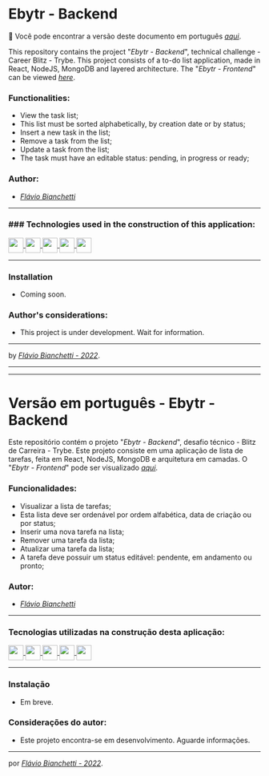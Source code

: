 # Ebytr - Backend
:rotating_light: Você pode encontrar a versão deste documento em português _[aqui](#versão-em-português---ebytr---backend)_.

This repository contains the project "_Ebytr - Backend_", technical challenge - Career Blitz - Trybe. This project consists of a to-do list application, made in React, NodeJS, MongoDB and layered architecture.
The "_Ebytr - Frontend_" can be viewed _[here]()_.


### Functionalities:
- View the task list;
- This list must be sorted alphabetically, by creation date or by status;
- Insert a new task in the list;
- Remove a task from the list;
- Update a task from the list;
- The task must have an editable status: pending, in progress or ready;

### Author:

- _[Flávio Bianchetti](https://www.linkedin.com/in/flaviobianchetti/)_

---

### ### Technologies used in the construction of this application:

<section>
  <a href="https://developer.mozilla.org/en-US/docs/Web/JavaScript" target="_blank">
    <img
      align="center"
      height="30"
      src="https://img.shields.io/badge/Docker-018bff?style=for-the-badge&logo=docker&logoColor=white"
      target="_blank"
    />
  </a>
  <a href="https://developer.mozilla.org/en-US/docs/Web/JavaScript" target="_blank">
    <img
      align="center"
      height="30"
      src="https://img.shields.io/badge/JavaScript-F7DF1E?style=for-the-badge&logo=javascript&logoColor=black"
      target="_blank"
    />
  </a>
  <a href="https://www.typescriptlang.org/docs/" target="_blank">
    <img
      align="center"
      height="30"
      src="https://img.shields.io/badge/TypeScript-007ACC?style=for-the-badge&logo=typescript&logoColor=white"
      target="_blank"
    />
  </a>
  <a href="https://sequelize.org/" target="_blank">
    <img
      align="center"
      height="30"
      src="https://img.shields.io/badge/Sequelize-663399?style=for-the-badge&logo=sequelize&logoColor=white"
      target="_blank"
    />
  </a>
  <a href="https://www.mysql.com/" target="_blank">
    <img
      align="center"
      height="30"
      src="https://img.shields.io/badge/MySQL-02569B?style=for-the-badge&logo=mysql&logoColor=white"
      target="_blank"
    />
  </a>
</section>

---

### Installation

- Coming soon.
<!-- 1. Open the terminal, in a directory of your choice, and clone the project:
```bash
  git clone git@github.com:flavio-bianchetti/blogs-api-project.git
```

2. Enter the project directory:
```bash
  cd blogs-api-project
```
3. Install dependencies:
```bash
  npm install
```
4. The API uses the MySQL database to store the information. If you do not have MySQL installed, consult the documentation available _[here](https://dev.mysql.com/doc/)_ or change the file "_src/config/config.js_" to database of your choice.

5. Create the database:
```bash
  npx sequelize db:create
```
6. Create the tables:
```bash
  npx sequelize db:migrate
```
7. Feed the database:
```bash
  npx sequelize db:seed:all
```
8. Configure the _[dotenv](https://www.npmjs.com/package/dotenv)_ file with your information:
```javascript
  DB_HOSTNAME=host_name // Ex.: localhost
  DB_USER=db_username
  DB_PASSWORD=db_password
  DB_DATABASE=db_database
  DB_PORT=number // Ex.: 3000
  DB_DIALECT=dialect_name // Ex.: mysql
```
9. Launch the application:
```bash
  npm start
```

### API usage:

1. ...:
![flavio-bianchetti-blogs-api-project](https://docs.google.com/uc?id=)

2. ...:
![flavio-bianchetti-blogs-api-project](https://docs.google.com/uc?id=)

3. ...:
![flavio-bianchetti-blogs-api-project](https://docs.google.com/uc?id=)

### Available resources:
- **Login:**
  - **POST /login**
    - **request:** 
    - **response:**
- **User:**
  - **POST /user**
    - **request:**
    - **response:**
  - **GET - /user**
    - **header:**
    - **response:**
  - **GET - /user/:id**
    - **header:**
    - **response:**
  - **DELETE - /user/me**
    - **header:**
    - **response:**
- **Categories:**
  - **POST /categories**
    - **header:**
    - **request:**
    - **response:**
  - **GET - /categories**
    - **header:**
    - **response:**
- **Post:**
  - **POST /post**
    - **header:**
    - **request:**
    - **response:**
  - **GET - /post**
    - **header:**
    - **response:**
  - **GET - /post/:id**
    - **header:**
    - **response:**
  - **PUT - /post/:id**
    - **header:**
    - **request:**
    - **response:**
  - **DELETE - /post/:id**
    - **header:**
    - **response:**
  - **GET - /post/search?q=:searchTerm**
    - **header:**
    - **response:** -->

### Author's considerations:

- This project is under development. Wait for information.

---

by _[Flávio Bianchetti - 2022](https://github.com/flavio-bianchetti)_.

---
---

# Versão em português - Ebytr - Backend

Este repositório contém o projeto "_Ebytr - Backend_", desafio técnico - Blitz de Carreira - Trybe. Este projeto consiste em uma aplicação de lista de tarefas, feita em React, NodeJS, MongoDB e arquitetura em camadas.
O "_Ebytr - Frontend_" pode ser visualizado _[aqui]()_.


### Funcionalidades: 
- Visualizar a lista de tarefas;
- Esta lista deve ser ordenável por ordem alfabética, data de criação ou por status;
- Inserir uma nova tarefa na lista;
- Remover uma tarefa da lista;
- Atualizar uma tarefa da lista;
- A tarefa deve possuir um status editável: pendente, em andamento ou pronto;

### Autor:

- _[Flávio Bianchetti](https://www.linkedin.com/in/flaviobianchetti/)_

---
### Tecnologias utilizadas na construção desta aplicação:

<section>
  <a href="https://developer.mozilla.org/en-US/docs/Web/JavaScript" target="_blank">
    <img
      align="center"
      height="30"
      src="https://img.shields.io/badge/Docker-018bff?style=for-the-badge&logo=docker&logoColor=white"
      target="_blank"
    />
  </a>
  <a href="https://developer.mozilla.org/en-US/docs/Web/JavaScript" target="_blank">
    <img
      align="center"
      height="30"
      src="https://img.shields.io/badge/JavaScript-F7DF1E?style=for-the-badge&logo=javascript&logoColor=black"
      target="_blank"
    />
  </a>
  <a href="https://www.typescriptlang.org/docs/" target="_blank">
    <img
      align="center"
      height="30"
      src="https://img.shields.io/badge/TypeScript-007ACC?style=for-the-badge&logo=typescript&logoColor=white"
      target="_blank"
    />
  </a>
  <a href="https://sequelize.org/" target="_blank">
    <img
      align="center"
      height="30"
      src="https://img.shields.io/badge/Sequelize-663399?style=for-the-badge&logo=sequelize&logoColor=white"
      target="_blank"
    />
  </a>
  <a href="https://www.mysql.com/" target="_blank">
    <img
      align="center"
      height="30"
      src="https://img.shields.io/badge/MySQL-02569B?style=for-the-badge&logo=mysql&logoColor=white"
      target="_blank"
    />
  </a>
</section>

---

### Instalação

- Em breve.
<!-- 1. Abra o terminal, em um diretório de sua preferência, e faça o clone do projeto:
```bash
  git clone git@github.com:flavio-bianchetti/blogs-api-project.git
```

2. Entre no diretório do projeto:
```bash
  cd blogs-api-project
```
3. Instale as dependências:
```bash
  npm install
```
4. A API utiliza o banco de dados MySQL para armazenar as informações. Caso não tenha o MySQL instalado, consulte a documentação disponível _[aqui](https://dev.mysql.com/doc/)_ ou altere o arquivo "_src/config/config.js_" para o banco de dados de sua preferência.

5. Faça a criação do banco de dados:
```bash
  npx sequelize db:create
```
6. Faça a criação das tabelas:
```bash
  npx sequelize db:migrate
```
7. Faça a alimentação do banco de dados:
```bash
  npx sequelize db:seed:all 
```
8. Configure o arquivo _[dotenv](https://www.npmjs.com/package/dotenv)_ com suas informações:
```javascript
  DB_HOSTNAME=host_name // Ex.: localhost
  DB_USER=db_username
  DB_PASSWORD=db_password
  DB_DATABASE=db_database
  DB_PORT=number // Ex.: 3000
  DB_DIALECT=dialect_name // Ex.: mysql
```
9. Inicie a aplicação:
```bash
  npm start 
```

### Utilização da API:

1. Faça o cadastro da nova pessoa (exemplo: http://localhost:3000/) informando o campos _name_, _motherName_ e receba como resposta ...:
![flavio-bianchetti-blogs-api-project](https://docs.google.com/uc?id=)

2...:
![flavio-bianchetti-blogs-api-project](https://docs.google.com/uc?id=)

3...:
![flavio-bianchetti-blogs-api-project](https://docs.google.com/uc?id=)

### Recursos disponíveis:
- **Login:**
  - **POST /login**
    - **request:** 
    - **response:** 
- **User:**
  - **POST /user**
    - **request:** 
    - **response:** 
  - **GET - /user**
    - **header:** 
    - **response:** 
  - **GET - /user/:id**
    - **header:** 
    - **response:** 
  - **DELETE - /user/me**
    - **header:** 
    - **response:** 
- **Categories:**
  - **POST /categories**
    - **header:** 
    - **request:** 
    - **response:** 
  - **GET - /categories**
    - **header:** 
    - **response:** 
- **Post:**
  - **POST /post**
    - **header:** 
    - **request:** 
    - **response:** 
  - **GET - /post**
    - **header:** 
    - **response:** 
  - **GET - /post/:id**
    - **header:** 
    - **response:** 
  - **PUT - /post/:id**
    - **header:** 
    - **request:** 
    - **response:** 
  - **DELETE - /post/:id**
    - **header:** 
    - **response:** 
  - **GET - /post/search?q=:searchTerm**
    - **header:** 
    - **response:**  -->

### Considerações do autor:

- Este projeto encontra-se em desenvolvimento. Aguarde informações.

---

por _[Flávio Bianchetti - 2022](https://github.com/flavio-bianchetti)_.